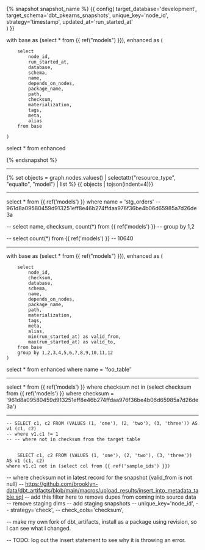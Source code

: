 {% snapshot snapshot_name %}
    {{
        config(
            target_database='development',
            target_schema='dbt_pkearns_snapshots',
            unique_key='node_id',
            strategy='timestamp',
            updated_at='run_started_at'    
        )
    }}

with
    base as (select * from {{ ref("models") }}),
    enhanced as (

        select
            node_id,
            run_started_at,
            database,
            schema,
            name,
            depends_on_nodes,
            package_name,
            path,
            checksum,
            materialization,
            tags,
            meta,
            alias
        from base

    )

select *
from enhanced


 {% endsnapshot %}

 ----


{% set objects = graph.nodes.values() | selectattr("resource_type", "equalto", "model") | list %}
{{ objects | tojson(indent=4)}}


-----

select * from {{ ref('models') }}
where name = 'stg_orders'
-- 961d8a09580459d913251eff8e46b274ffdaa976f36be4b06d65985a7d26de3a


-- select name, checksum, count(*) from {{ ref('models') }}
-- group by 1,2

-- select count(*) from {{ ref('models') }}
-- 10640

----

with
    base as (select * from {{ ref("models") }}),
    enhanced as (

        select
            node_id,
            checksum,
            database,
            schema,
            name,
            depends_on_nodes,
            package_name,
            path,
            materialization,
            tags,
            meta,
            alias,
            min(run_started_at) as valid_from,
            max(run_started_at) as valid_to,
        from base
        group by 1,2,3,4,5,6,7,8,9,10,11,12
    )

select *
from enhanced
where name = 'foo_table'


----

select * from {{ ref('models') }} where checksum not in (select checksum from {{ ref('models') }} where checksum = '961d8a09580459d913251eff8e46b274ffdaa976f36be4b06d65985a7d26de3a')

----


    -- SELECT c1, c2 FROM (VALUES (1, 'one'), (2, 'two'), (3, 'three')) AS v1 (c1, c2)
    -- where v1.c1 != 1
    -- -- where not in checksum from the target table


        SELECT c1, c2 FROM (VALUES (1, 'one'), (2, 'two'), (3, 'three')) AS v1 (c1, c2)
    where v1.c1 not in (select col from {{ ref('sample_ids') }})
-- where checksum not in latest record for the snapshot (valid_from is not null)
-- https://github.com/brooklyn-data/dbt_artifacts/blob/main/macros/upload_results/insert_into_metadata_table.sql
-- add this filter here to remove dupes from coming into source data
-- remove staging dims
-- add staging snapshots
    -- unique_key='node_id',
    -- strategy='check',
    -- check_cols='checksum',

-- make my own fork of dbt_artifacts, install as a package using revision, so I can see what I changed.

-- TODO: log out the insert statement to see why it is throwing an error.
